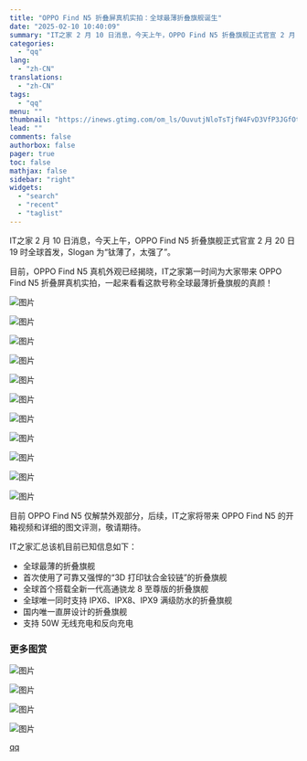 ```yaml
---
title: "OPPO Find N5 折叠屏真机实拍：全球最薄折叠旗舰诞生"
date: "2025-02-10 10:40:09"
summary: "IT之家 2 月 10 日消息，今天上午，OPPO Find N5 折叠旗舰正式官宣 2 月 20 ..."
categories:
  - "qq"
lang:
  - "zh-CN"
translations:
  - "zh-CN"
tags:
  - "qq"
menu: ""
thumbnail: "https://inews.gtimg.com/om_ls/OuvutjNloTsTjfW4FvD3VfP3JGfOtMjoJodWebqzIxmcYAA_640360/0"
lead: ""
comments: false
authorbox: false
pager: true
toc: false
mathjax: false
sidebar: "right"
widgets:
  - "search"
  - "recent"
  - "taglist"
---
```


IT之家 2 月 10 日消息，今天上午，OPPO Find N5 折叠旗舰正式官宣 2 月 20 日 19 时全球首发，Slogan 为“钛薄了，太强了”。

目前，OPPO Find N5 真机外观已经揭晓，IT之家第一时间为大家带来 OPPO Find N5 折叠屏真机实拍，一起来看看这款号称全球最薄折叠旗舰的真颜！

![图片](https://inews.gtimg.com/om_bt/OLfLkpL-rBwctYkY_x__eV77RHO_lIUXK9h1arYqlrjkMAA/641)

![图片](https://inews.gtimg.com/om_bt/OXd43T3t5MbCJV8ZgjPmYft6NOwX92QDYqT9WTLgMkLAEAA/641)

![图片](https://inews.gtimg.com/om_bt/OZ22TX-ga-gWo7P7d1oxo-HCaOc6NxFT--mXUjEd77LAwAA/641)

![图片](https://inews.gtimg.com/om_bt/O2-s2tZRwYVb8VqUUl5TnKn02kuYlsQOazUs1551_7tWMAA/641)

![图片](https://inews.gtimg.com/om_bt/OdEZu4nwYSNVrVeRwmbBjLu0OoWCBrYD5bVrqBTIP5ezQAA/641)

![图片](https://inews.gtimg.com/om_bt/OkW00egSWK6W59Y8YuRn2lwUAX8BEtGMZY2n6a9-hE5v4AA/641)

![图片](https://inews.gtimg.com/om_bt/OV4_lgxJGJFarPPTL9mKxMgt7vSuawemmGviGwl1ynyWgAA/641)

![图片](https://inews.gtimg.com/om_bt/OPyIs7CLp1kGzYOLU2ffWhBjFpt7S1HjbdinoMzYg_4GcAA/641)

![图片](https://inews.gtimg.com/om_bt/O0eX8MXT7A3Lqkskpul8iwi7174HGCkA5c_S7aUwqHBsgAA/641)

![图片](https://inews.gtimg.com/om_bt/O6FidBJWxISBWWEa3IcT4dn4gJCF6gQ1E4tEt3J-qbY0AAA/641)

![图片](https://inews.gtimg.com/om_bt/OAqWyZXvtKqWNr9HERF_JW3E0Bh8z36B8ayJY6DHFXli4AA/641)

目前 OPPO Find N5 仅解禁外观部分，后续，IT之家将带来 OPPO Find N5 的开箱视频和详细的图文评测，敬请期待。

IT之家汇总该机目前已知信息如下：

* 全球最薄的折叠旗舰
* 首次使用了可靠又强悍的“3D 打印钛合金铰链”的折叠旗舰
* 全球首个搭载全新一代高通骁龙 8 至尊版的折叠旗舰
* 全球唯一同时支持 IPX6、IPX8、IPX9 满级防水的折叠旗舰
* 国内唯一直屏设计的折叠旗舰
* 支持 50W 无线充电和反向充电

### 更多图赏

![图片](https://inews.gtimg.com/om_bt/OyG0r3YaRvXptqPCR__pThAUoNX6fA8aM-QPL7ZKddQ_YAA/641)

![图片](https://inews.gtimg.com/om_bt/Onhffry_bH_5QPXTopHA7xTGha3DbgM_HuGZiMeq_xuAgAA/641)

![图片](https://inews.gtimg.com/om_bt/OYFrnWwpBawlelSOGv2MXZoG8eHThVNO8K4ocyyPtN308AA/641)

![图片](https://inews.gtimg.com/om_bt/Obc2hZd5Oit5OyHBijmZK9zXVMIfUt2bOQAtzPKNkyOuYAA/641)

[qq](https://new.qq.com/rain/a/20250210A02J8M00)
